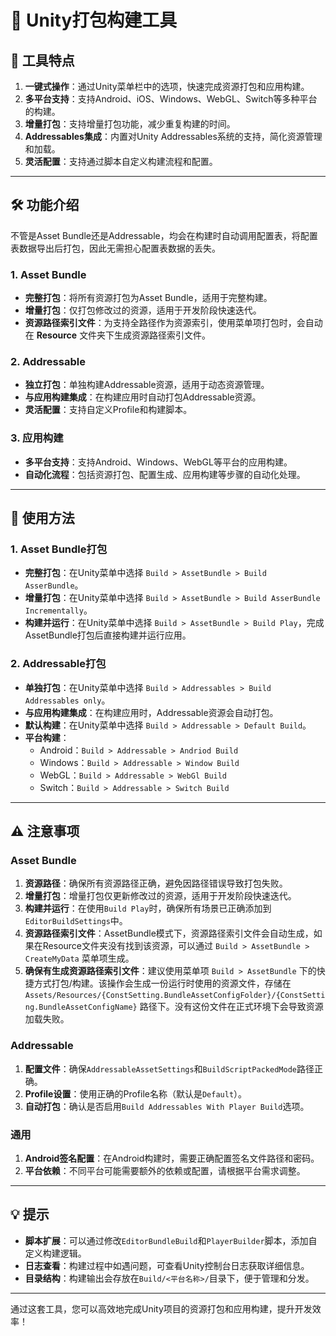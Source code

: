 # 🚀 Unity打包构建工具

## 🌟 工具特点

1. **一键式操作**：通过Unity菜单栏中的选项，快速完成资源打包和应用构建。
2. **多平台支持**：支持Android、iOS、Windows、WebGL、Switch等多种平台的构建。
3. **增量打包**：支持增量打包功能，减少重复构建的时间。
4. **Addressables集成**：内置对Unity Addressables系统的支持，简化资源管理和加载。
5. **灵活配置**：支持通过脚本自定义构建流程和配置。

---

## 🛠 功能介绍
不管是Asset Bundle还是Addressable，均会在构建时自动调用配置表，将配置表数据导出后打包，因此无需担心配置表数据的丢失。

### 1. Asset Bundle
- **完整打包**：将所有资源打包为Asset Bundle，适用于完整构建。
- **增量打包**：仅打包修改过的资源，适用于开发阶段快速迭代。
- **资源路径索引文件**：为支持全路径作为资源索引，使用菜单项打包时，会自动在 **Resource** 文件夹下生成资源路径索引文件。

### 2. Addressable
- **独立打包**：单独构建Addressable资源，适用于动态资源管理。
- **与应用构建集成**：在构建应用时自动打包Addressable资源。
- **灵活配置**：支持自定义Profile和构建脚本。

### 3. 应用构建
- **多平台支持**：支持Android、Windows、WebGL等平台的应用构建。
- **自动化流程**：包括资源打包、配置生成、应用构建等步骤的自动化处理。

---

## 📖 使用方法

### 1. Asset Bundle打包
- **完整打包**：在Unity菜单中选择 `Build > AssetBundle > Build AsserBundle`。
- **增量打包**：在Unity菜单中选择 `Build > AssetBundle > Build AsserBundle Incrementally`。
- **构建并运行**：在Unity菜单中选择 `Build > AssetBundle > Build Play`，完成AssetBundle打包后直接构建并运行应用。

### 2. Addressable打包
- **单独打包**：在Unity菜单中选择 `Build > Addressables > Build Addressables only`。
- **与应用构建集成**：在构建应用时，Addressable资源会自动打包。
- **默认构建**：在Unity菜单中选择 `Build > Addressable > Default Build`。
- **平台构建**：
  - Android：`Build > Addressable > Andriod Build`
  - Windows：`Build > Addressable > Window Build`
  - WebGL：`Build > Addressable > WebGl Build`
  - Switch：`Build > Addressable > Switch Build`

---

## ⚠ 注意事项

### Asset Bundle
1. **资源路径**：确保所有资源路径正确，避免因路径错误导致打包失败。
2. **增量打包**：增量打包仅更新修改过的资源，适用于开发阶段快速迭代。
3. **构建并运行**：在使用`Build Play`时，确保所有场景已正确添加到`EditorBuildSettings`中。
4. **资源路径索引文件**：AssetBundle模式下，资源路径索引文件会自动生成，如果在Resource文件夹没有找到该资源，可以通过 `Build > AssetBundle > CreateMyData` 菜单项生成。
5. **确保有生成资源路径索引文件**：建议使用菜单项 `Build > AssetBundle` 下的快捷方式打包/构建。该操作会生成一份运行时使用的资源文件，存储在 `Assets/Resources/{ConstSetting.BundleAssetConfigFolder}/{ConstSetting.BundleAssetConfigName}` 路径下。没有这份文件在正式环境下会导致资源加载失败。

### Addressable
1. **配置文件**：确保`AddressableAssetSettings`和`BuildScriptPackedMode`路径正确。
2. **Profile设置**：使用正确的Profile名称（默认是`Default`）。
3. **自动打包**：确认是否启用`Build Addressables With Player Build`选项。

### 通用
1. **Android签名配置**：在Android构建时，需要正确配置签名文件路径和密码。
2. **平台依赖**：不同平台可能需要额外的依赖或配置，请根据平台需求调整。

---

## 💡 提示

- **脚本扩展**：可以通过修改`EditorBundleBuild`和`PlayerBuilder`脚本，添加自定义构建逻辑。
- **日志查看**：构建过程中如遇问题，可查看Unity控制台日志获取详细信息。
- **目录结构**：构建输出会存放在`Build/<平台名称>/`目录下，便于管理和分发。

---

通过这套工具，您可以高效地完成Unity项目的资源打包和应用构建，提升开发效率！